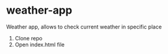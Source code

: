 # weather-app
Weather app, allows to check current weather in specific place

1. Clone repo
2. Open index.html file
